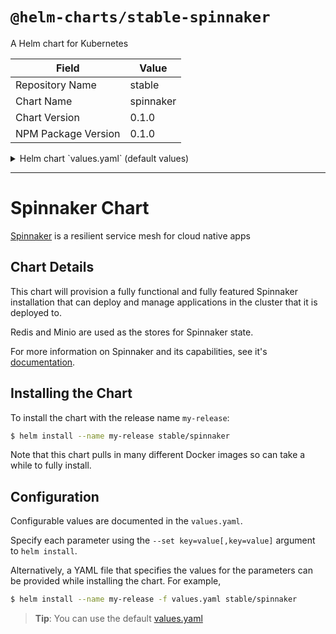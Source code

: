 # `@helm-charts/stable-spinnaker`

A Helm chart for Kubernetes

| Field               | Value     |
| ------------------- | --------- |
| Repository Name     | stable    |
| Chart Name          | spinnaker |
| Chart Version       | 0.1.0     |
| NPM Package Version | 0.1.0     |

<details>

<summary>Helm chart `values.yaml` (default values)</summary>

```yaml
# Define which registries and repositories you want available in your
# Spinnaker pipeline definitions
# For more info visit:
#   http://www.spinnaker.io/v1.0/docs/target-deployment-configuration#section-docker-registry
accounts:
  - name: dockerhub
    address: https://index.docker.io
    repositories:
      - library/alpine
      - library/ubuntu
      - library/centos
      - library/nginx

# Settings for notifications via email
# For more info visit:
#   http://www.spinnaker.io/docs/notifications-and-events-guide#section-email
mail:
  enabled: false
  host: smtp.example.org
  username: admin
  password: admin
  fromAddress: spinnaker@example.org
  port: 25

# Images for each component
images:
  clouddriver: quay.io/spinnaker/clouddriver:v1.489.0
  echo: quay.io/spinnaker/echo:v1.127.0
  deck: quay.io/spinnaker/deck:v2.956.0
  igor: quay.io/spinnaker/igor:v1.61.0
  orca: quay.io/spinnaker/orca:v1.302.0
  gate: quay.io/spinnaker/gate:v2.109.0
  front50: quay.io/spinnaker/front50:v1.69.0
  rosco: quay.io/spinnaker/rosco:v0.78.0

# Bucket to use when storing config data in S3 compatible storage
storageBucket: spinnaker

# Resources to provide to each of
# the Spinnaker components
resources:
  limits:
    cpu: 1000m
    memory: 1280Mi
  requests:
    cpu: 1000m
    memory: 1280Mi

# Redis password to use for the in-cluster redis service
# Redis is not exposed publically
redis:
  redisPassword: password

# Minio access/secret keys for the in-cluster S3 usage
# Minio is not exposed publically
minio:
  AccessKey: spinnakeradmin
  SecretKey: spinnakeradmin

# Configuration for the Jenkins instance that is attached to the
# igor component of Spinnaker. For more info about the Jenkins integration
# with Spinnaker, visit:
#   http://www.spinnaker.io/docs/jenkins-script-execution-stage
jenkins:
  Master:
    Name: jenkins-master
    Image: 'gcr.io/kubernetes-charts-ci/jenkins-master-k8s'
    ImageTag: 'v0.6.0'
    ImagePullPolicy: 'Always'
    Component: 'jenkins-master'
    Cpu: '500m'
    Memory: '512Mi'
    ServicePort: 8080
    ServiceType: ClusterIP
    ContainerPort: 8080
    SlaveListenerPort: 50000

  Agent:
    Image: viglesiasce/spinnaker-jenkins-agent
    ImageTag: v0.2.0
    Cpu: '500m'
    Memory: '512Mi'
```

</details>

---

# Spinnaker Chart

[Spinnaker](http://spinnaker.io/) is a resilient service mesh for cloud native apps

## Chart Details

This chart will provision a fully functional and fully featured Spinnaker installation
that can deploy and manage applications in the cluster that it is deployed to.

Redis and Minio are used as the stores for Spinnaker state.

For more information on Spinnaker and its capabilities, see it's [documentation](http://www.spinnaker.io/docs).

## Installing the Chart

To install the chart with the release name `my-release`:

```bash
$ helm install --name my-release stable/spinnaker
```

Note that this chart pulls in many different Docker images so can take a while to fully install.

## Configuration

Configurable values are documented in the `values.yaml`.

Specify each parameter using the `--set key=value[,key=value]` argument to `helm install`.

Alternatively, a YAML file that specifies the values for the parameters can be provided while installing the chart. For example,

```bash
$ helm install --name my-release -f values.yaml stable/spinnaker
```

> **Tip**: You can use the default [values.yaml](values.yaml)
